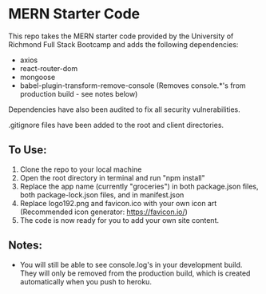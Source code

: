 # MERN Starter Code

This repo takes the MERN starter code provided by the University of Richmond Full Stack Bootcamp and adds the following dependencies:

- axios
- react-router-dom
- mongoose
- babel-plugin-transform-remove-console (Removes console.\*'s from production build - see notes below)

Dependencies have also been audited to fix all security vulnerabilities.

.gitignore files have been added to the root and client directories.

## To Use:

1. Clone the repo to your local machine
2. Open the root directory in terminal and run "npm install"
3. Replace the app name (currently "groceries") in both package.json files, both package-lock.json files, and in manifest.json
4. Replace logo192.png and favicon.ico with your own icon art (Recommended icon generator: https://favicon.io/)
5. The code is now ready for you to add your own site content.

## Notes:

- You will still be able to see console.log's in your development build. They will only be removed from the production build, which is created automatically when you push to heroku.
